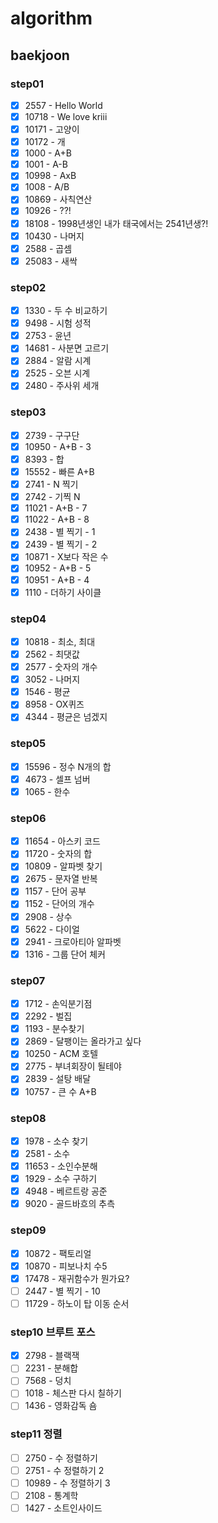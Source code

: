 # algorithm

## baekjoon

### step01
  - [x] 2557 - Hello World
  - [x] 10718 - We love kriii
  - [x] 10171 - 고양이
  - [x] 10172 - 개
  - [x] 1000 - A+B
  - [x] 1001 - A-B
  - [x] 10998 - AxB
  - [x] 1008 - A/B
  - [x] 10869 - 사칙연산
  - [x] 10926 - ??!
  - [x] 18108 - 1998년생인 내가 태국에서는 2541년생?!
  - [x] 10430 - 나머지
  - [x] 2588 - 곱셈
  - [x] 25083 - 새싹

### step02
  - [x] 1330 - 두 수 비교하기
  - [x] 9498 - 시험 성적
  - [x] 2753 - 윤년
  - [x] 14681 - 사분면 고르기 
  - [x] 2884 - 알람 시계
  - [x] 2525 - 오븐 시계
  - [x] 2480 - 주사위 세개

### step03
  - [x] 2739 - 구구단
  - [x] 10950 - A+B - 3
  - [x] 8393 - 합
  - [x] 15552 - 빠른 A+B
  - [x] 2741 - N 찍기 
  - [x] 2742 - 기찍 N
  - [x] 11021 - A+B - 7
  - [x] 11022 - A+B - 8
  - [x] 2438 - 별 찍기 - 1
  - [x] 2439 - 별 찍기 - 2
  - [x] 10871 - X보다 작은 수
  - [x] 10952 - A+B - 5
  - [x] 10951 - A+B - 4
  - [x] 1110 - 더하기 사이클

### step04
  - [x] 10818 - 최소, 최대
  - [x] 2562 - 최댓값
  - [x] 2577 - 숫자의 개수
  - [x] 3052 - 나머지
  - [x] 1546 - 평균
  - [x] 8958 - OX퀴즈
  - [x] 4344 - 평균은 넘겠지
    
### step05
  - [x] 15596 - 정수 N개의 합
  - [x] 4673 - 셀프 넘버
  - [x] 1065 - 한수
    
### step06
  - [x] 11654 - 아스키 코드
  - [x] 11720 - 숫자의 합
  - [x] 10809 - 알파벳 찾기
  - [x] 2675 - 문자열 반복
  - [x] 1157 - 단어 공부
  - [x] 1152 - 단어의 개수
  - [x] 2908 - 상수
  - [x] 5622 - 다이얼
  - [x] 2941 - 크로아티아 알파벳
  - [x] 1316 - 그룹 단어 체커

### step07
  - [x] 1712 - 손익분기점
  - [x] 2292 - 벌집
  - [x] 1193 - 분수찾기
  - [x] 2869 - 달팽이는 올라가고 싶다
  - [x] 10250 - ACM 호텔
  - [x] 2775 - 부녀회장이 될테야
  - [x] 2839 - 설탕 배달
  - [x] 10757 - 큰 수 A+B

### step08
  - [x] 1978 - 소수 찾기 
  - [x] 2581 - 소수
  - [x] 11653 - 소인수분해
  - [x] 1929 - 소수 구하기
  - [x] 4948 - 베르트랑 공준
  - [x] 9020 - 골드바흐의 추측

### step09
  - [x] 10872 - 팩토리얼
  - [x] 10870 - 피보나치 수5
  - [x] 17478 - 재귀함수가 뭔가요?
  - [ ] 2447 - 별 찍기 - 10
  - [ ] 11729 - 하노이 탑 이동 순서

### step10 브루트 포스
  - [x] 2798 - 블랙잭
  - [ ] 2231 - 분해합
  - [ ] 7568 - 덩치
  - [ ] 1018 - 체스판 다시 칠하기
  - [ ] 1436 - 영화감독 숌

### step11 정렬
  - [ ] 2750 - 수 정렬하기
  - [ ]	2751 - 수 정렬하기 2
  - [ ] 10989 - 수 정렬하기 3
  - [ ] 2108 - 통계학
  - [ ] 1427 - 소트인사이드
